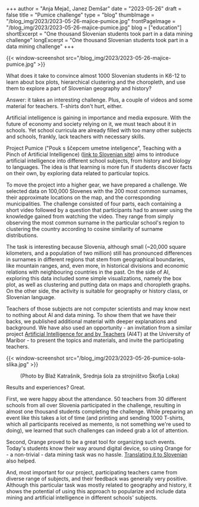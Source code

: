 +++
author = "Anja Mejač, Janez Demšar"
date = "2023-05-26"
draft = false
title = "Pumice challenge"
type = "blog"
thumbImage = "/blog_img/2023/2023-05-26-majice-pumice.jpg"
frontPageImage = "/blog_img/2023/2023-05-26-majice-pumice.jpg"
blog = ["education"]
shortExcerpt = "One thousand Slovenian students took part in a data mining challenge"
longExcerpt = "One thousand Slovenian students took part in a data mining challenge"
+++

{{< window-screenshot src="/blog_img/2023/2023-05-26-majice-pumice.jpg" >}}

What does it take to convince almost 1000 Slovenian students in K6-12 to learn about box plots, hierarchical clustering and the choropleth, and use them to explore a part of Slovenian geography and history?

Answer: it takes an interesting challenge. Plus, a couple of videos and some material for teachers. T-shirts don't hurt, either.

Artificial intelligence is gaining in importance and media exposure. With the future of economy and society relying on it, we must teach about it in schools. Yet school curricula are already filled with too many other subjects and schools, frankly, lack teachers with necessary skills.

Project Pumice ("Pouk s ščepcem umetne inteligence", Teaching with a Pinch of Artificial Intelligence) ([link to Slovenian site](https://pumice.si/)) aims to introduce artificial intelligence into different school subjects, from history and biology to languages. The idea is that learning is more fun if students discover facts on their own, by exploring data related to particular topics.

To move the project into a higher gear, we have prepared a challenge. We selected data on 100,000 Slovenes with the 200 most common surnames, their approximate locations on the map, and the corresponding municipalities. The challenge consisted of four parts, each containing a short video followed by a question that participants had to answer using the knowledge gained from watching the video. They range from simply observing the most common surname in the particular school's region to clustering the country according to cosine similarity of surname distributions.

The task is interesting because Slovenia, although small (~20,000 square kilometers, and a population of two million) still has pronounced differences in surnames in different regions that stem from geographical boundaries, like mountain ranges, and, even more, in historical divisions and economic relations with neighbouring countries in the past. On the side of AI, exploring this data included some simple visualizations, namely the box plot, as well as clustering and putting data on maps and choropleth graphs. On the other side, the activity is suitable for geography or history class, or Slovenian language.

Teachers of those subjects are not computer scientists and may know next to nothing about AI and data mining. To show them that we have their backs, we published additional material with deeper explanations and background. We have also used an opportunity - an invitation from a similar project [Artificial Intelligence for and by Teachers](https://tehnika.fnm.um.si/2023/03/14/aktivnosti-projekta-ai4t/) (AI4T) at the University of Maribor - to present the topics and materials, and invite the participating teachers.

{{< window-screenshot src="/blog_img/2023/2023-05-26-pumice-sola-slika.jpg" >}}
<p align="center">(Photo by Blaž Katrašnik, Srednja šola za strojništvo Škofja Loka)</p>

Results and experiences? Great.

First, we were happy about the attendance. 50 teachers from 30 different schools from all over Slovenia participated in the challenge, resulting in almost one thousand students completing the challenge. While preparing an event like this takes a lot of time (and printing and sending 1000 T-shirts, which all participants received as memento, is not something we're used to doing), we learned that such challenges can indeed grab a lot of attention.

Second, Orange proved to be a great tool for organizing such events. Today's students know their way around digital device, so using Orange for - a non-trivial - data mining task was no hassle. [Translating it to Slovenian](https://orangedatamining.com/blog/2023/2021-03-31-zivjo-orange/) also helped.

And, most important for our project, participating teachers came from diverse range of subjects, and their feedback was generally very positive. Although this particular task was mostly related to geography and history, it shows the potential of using this approach to popularize and include data mining and artificial intelligence in different schools' subjects.
